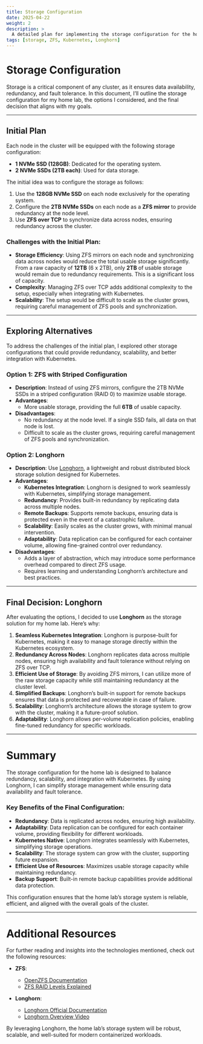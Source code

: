```yaml
---
title: Storage Configuration
date: 2025-04-22
weight: 2
description: >
  A detailed plan for implementing the storage configuration for the home lab cluster, including redundancy and integration with Kubernetes.
tags: [storage, ZFS, Kubernetes, Longhorn]
---
```


# Storage Configuration

Storage is a critical component of any cluster, as it ensures data availability, redundancy, and fault tolerance. In this document, I’ll outline the storage configuration for my home lab, the options I considered, and the final decision that aligns with my goals.

---

## Initial Plan

Each node in the cluster will be equipped with the following storage configuration:
- **1 NVMe SSD (128GB)**: Dedicated for the operating system.
- **2 NVMe SSDs (2TB each)**: Used for data storage.

The initial idea was to configure the storage as follows:
1. Use the **128GB NVMe SSD** on each node exclusively for the operating system.
2. Configure the **2TB NVMe SSDs** on each node as a **ZFS mirror** to provide redundancy at the node level.
3. Use **ZFS over TCP** to synchronize data across nodes, ensuring redundancy across the cluster.

### Challenges with the Initial Plan:
- **Storage Efficiency**: Using ZFS mirrors on each node and synchronizing data across nodes would reduce the total usable storage significantly. From a raw capacity of **12TB** (6 x 2TB), only **2TB** of usable storage would remain due to redundancy requirements. This is a significant loss of capacity.
- **Complexity**: Managing ZFS over TCP adds additional complexity to the setup, especially when integrating with Kubernetes.
- **Scalability**: The setup would be difficult to scale as the cluster grows, requiring careful management of ZFS pools and synchronization.

---

## Exploring Alternatives

To address the challenges of the initial plan, I explored other storage configurations that could provide redundancy, scalability, and better integration with Kubernetes.

### Option 1: ZFS with Striped Configuration
- **Description**: Instead of using ZFS mirrors, configure the 2TB NVMe SSDs in a striped configuration (RAID 0) to maximize usable storage.
- **Advantages**:
  - More usable storage, providing the full **6TB** of usable capacity.
- **Disadvantages**:
  - No redundancy at the node level. If a single SSD fails, all data on that node is lost.
  - Difficult to scale as the cluster grows, requiring careful management of ZFS pools and synchronization.

### Option 2: Longhorn
- **Description**: Use [Longhorn](https://longhorn.io/), a lightweight and robust distributed block storage solution designed for Kubernetes.
- **Advantages**:
  - **Kubernetes Integration**: Longhorn is designed to work seamlessly with Kubernetes, simplifying storage management.
  - **Redundancy**: Provides built-in redundancy by replicating data across multiple nodes.
  - **Remote Backups**: Supports remote backups, ensuring data is protected even in the event of a catastrophic failure.
  - **Scalability**: Easily scales as the cluster grows, with minimal manual intervention.
  - **Adaptability**: Data replication can be configured for each container volume, allowing fine-grained control over redundancy.
- **Disadvantages**:
  - Adds a layer of abstraction, which may introduce some performance overhead compared to direct ZFS usage.
  - Requires learning and understanding Longhorn’s architecture and best practices.

---

## Final Decision: Longhorn

After evaluating the options, I decided to use **Longhorn** as the storage solution for my home lab. Here’s why:

1. **Seamless Kubernetes Integration**: Longhorn is purpose-built for Kubernetes, making it easy to manage storage directly within the Kubernetes ecosystem.
2. **Redundancy Across Nodes**: Longhorn replicates data across multiple nodes, ensuring high availability and fault tolerance without relying on ZFS over TCP.
3. **Efficient Use of Storage**: By avoiding ZFS mirrors, I can utilize more of the raw storage capacity while still maintaining redundancy at the cluster level.
4. **Simplified Backups**: Longhorn’s built-in support for remote backups ensures that data is protected and recoverable in case of failure.
5. **Scalability**: Longhorn’s architecture allows the storage system to grow with the cluster, making it a future-proof solution.
6. **Adaptability**: Longhorn allows per-volume replication policies, enabling fine-tuned redundancy for specific workloads.

---

# Summary

The storage configuration for the home lab is designed to balance redundancy, scalability, and integration with Kubernetes. By using Longhorn, I can simplify storage management while ensuring data availability and fault tolerance.

### Key Benefits of the Final Configuration:
- **Redundancy**: Data is replicated across nodes, ensuring high availability.
- **Adaptability**: Data replication can be configured for each container volume, providing flexibility for different workloads.
- **Kubernetes Native**: Longhorn integrates seamlessly with Kubernetes, simplifying storage operations.
- **Scalability**: The storage system can grow with the cluster, supporting future expansion.
- **Efficient Use of Resources**: Maximizes usable storage capacity while maintaining redundancy.
- **Backup Support**: Built-in remote backup capabilities provide additional data protection.

This configuration ensures that the home lab’s storage system is reliable, efficient, and aligned with the overall goals of the cluster.

---

# Additional Resources

For further reading and insights into the technologies mentioned, check out the following resources:

- **ZFS**:
  - [OpenZFS Documentation](https://openzfs.org/wiki/Main_Page)
  - [ZFS RAID Levels Explained](https://www.diskinternals.com/raid-recovery/zfs-raid-types/)

- **Longhorn**:
  - [Longhorn Official Documentation](https://longhorn.io/docs/)
  - [Longhorn Overview Video](https://www.youtube.com/watch?v=-ImtLXcEna8)

By leveraging Longhorn, the home lab’s storage system will be robust, scalable, and well-suited for modern containerized workloads.